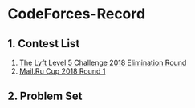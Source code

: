 # CodeForces-Record



## 1. Contest List

1. [The Lyft Level 5 Challenge 2018 Elimination Round](http://codeforces.com/lyft2018)
2. [Mail.Ru Cup 2018 Round 1](http://codeforces.com/blog/entry/62527)







## 2. Problem Set

